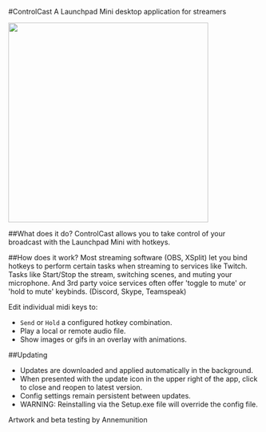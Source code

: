 #ControlCast
A Launchpad Mini desktop application for streamers

<img src="http://dbkynd.com/l/3KIwh" width="400">

##What does it do?
ControlCast allows you to take control of your broadcast with the Launchpad Mini with hotkeys.

##How does it work?
Most streaming software (OBS, XSplit) let you bind hotkeys to perform certain tasks when streaming to services like Twitch. Tasks like Start/Stop the stream, switching scenes, and muting your microphone. And 3rd party voice services often offer 'toggle to mute' or 'hold to mute' keybinds. (Discord, Skype, Teamspeak)

Edit individual midi keys to:
* ``Send`` or ``Hold`` a configured hotkey combination.
* Play a local or remote audio file.
* Show images or gifs in an overlay with animations.

##Updating
* Updates are downloaded and applied automatically in the background.
* When presented with the update icon in the upper right of the app, click to close and reopen to latest version.
* Config settings remain persistent between updates.
* WARNING: Reinstalling via the Setup.exe file will override the config file.

Artwork and beta testing by Annemunition
